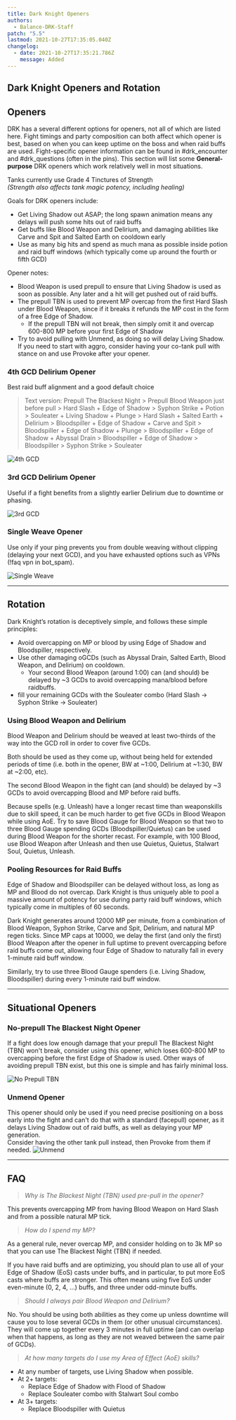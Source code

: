 ```yaml
---
title: Dark Knight Openers
authors:
  - Balance-DRK-Staff
patch: "5.5"
lastmod: 2021-10-27T17:35:05.040Z
changelog:
  - date: 2021-10-27T17:35:21.786Z
    message: Added
---
```

## Dark Knight Openers and Rotation

## Openers
DRK has a several different options for openers, not all of which are listed here.
Fight timings and party composition can both affect which opener is best, based on when you can keep uptime on the boss and when raid buffs are used.
Fight-specific opener information can be found in #drk_encounter and #drk_questions (often in the pins).
This section will list some **General-purpose** DRK openers which work relatively well in most situations.
 
Tanks currently use Grade 4 Tinctures of Strength
<br>*(Strength also affects tank magic potency, including healing)*



Goals for DRK openers include:

- Get Living Shadow out ASAP; the long spawn animation means any delays will push some hits out of raid buffs
- Get buffs like Blood Weapon and Delirium, and damaging abilities like Carve and Spit and Salted Earth on cooldown early
- Use as many big hits and spend as much mana as possible inside potion and raid buff windows (which typically come up around the fourth or fifth GCD)

Opener notes:

- Blood Weapon is used prepull to ensure that Living Shadow is used as soon as possible. Any later and a hit will get pushed out of raid buffs.
- The prepull TBN is used to prevent MP overcap from the first Hard Slash under Blood Weapon, since if it breaks it refunds the MP cost in the form of a free Edge of Shadow.
  - If the prepull TBN will not break, then simply omit it and overcap 600-800 MP before your first Edge of Shadow
- Try to avoid pulling with Unmend, as doing so will delay Living Shadow. If you need to start with aggro, consider having your co-tank pull with stance on and use Provoke after your opener.

### 4th GCD Delirium Opener
Best raid buff alignment and a good default choice
> Text version: Prepull The Blackest Night > Prepull Blood Weapon just before pull > Hard Slash + Edge of Shadow > Syphon Strike + Potion > Souleater + Living Shadow + Plunge > Hard Slash + Salted Earth + Delirium > Bloodspiller + Edge of Shadow + Carve and Spit > Bloodspiller + Edge of Shadow + Plunge > Bloodspiller + Edge of Shadow + Abyssal Drain > Bloodspiller + Edge of Shadow > Bloodspiller > Syphon Strike > Souleater

![4th GCD](https://cdn.discordapp.com/attachments/872701089873530890/872701612257333278/drk4thgcd.png)




### 3rd GCD Delirium Opener
Useful if a fight benefits from a slightly earlier Delirium due to downtime or phasing.


![3rd GCD](https://cdn.discordapp.com/attachments/872701089873530890/872701687889002536/drk3rdgcdversion3.png)

### Single Weave Opener
 

Use only if your ping prevents you from double weaving without clipping (delaying your next GCD), and you have exhausted options such as VPNs (!faq vpn in bot_spam).

![Single Weave](https://cdn.discordapp.com/attachments/872701089873530890/872701819292373052/drksingleweave.png)

--- 


## Rotation
 
Dark Knight’s rotation is deceptively simple, and follows these simple principles:
- Avoid overcapping on MP or blood by using Edge of Shadow and Bloodspiller, respectively.
- Use other damaging oGCDs (such as Abyssal Drain, Salted Earth, Blood Weapon, and Delirium) on cooldown.
    - Your second Blood Weapon (around 1:00) can (and should) be delayed by ~3 GCDs to avoid overcapping mana/blood before raidbuffs.
- fill your remaining GCDs with the Souleater combo (Hard Slash -> Syphon Strike -> Souleater)

### Using Blood Weapon and Delirium

Blood Weapon and Delirium should be weaved at least two-thirds of the way into the GCD roll in order to cover five GCDs.

Both should be used as they come up, without being held for extended periods of time (i.e. both in the opener, BW at \~1:00, Delirium at \~1:30, BW at ~2:00, etc).

The second Blood Weapon in the fight can (and should) be delayed by ~3 GCDs to avoid overcapping Blood and MP before raid buffs.

Because spells (e.g. Unleash) have a longer recast time than weaponskills due to skill speed, it can be much harder to get five GCDs in Blood Weapon while using AoE. Try to save Blood Gauge for Blood Weapon so that two to three Blood Gauge spending GCDs (Bloodspiller/Quietus) can be used during Blood Weapon for the shorter recast. For example, with 100 Blood, use Blood Weapon after Unleash and then use Quietus, Quietus, Stalwart Soul, Quietus, Unleash.

### Pooling Resources for Raid Buffs

Edge of Shadow and Bloodspiller can be delayed without loss, as long as MP and Blood do not overcap. Dark Knight is thus uniquely able to pool a massive amount of potency for use during party raid buff windows, which typically come in multiples of 60 seconds.

Dark Knight generates around 12000 MP per minute, from a combination of Blood Weapon, Syphon Strike, Carve and Spit, Delirium, and natural MP regen ticks. Since MP caps at 10000, we delay the first (and only the first) Blood Weapon after the opener in full uptime to prevent overcapping before raid buffs come out, allowing four Edge of Shadow to naturally fall in every 1-minute raid buff window.

Similarly, try to use three Blood Gauge spenders (i.e. Living Shadow, Bloodspiller) during every 1-minute raid buff window.

--- 

## Situational Openers

### No-prepull The Blackest Night Opener

If a fight does low enough damage that your prepull The Blackest Night (TBN) won't break, consider using this opener, which loses 600-800 MP to overcapping before the first Edge of Shadow is used. Other ways of avoiding prepull TBN exist, but this one is simple and has fairly minimal loss.


![No Prepull TBN](https://cdn.discordapp.com/attachments/583964695266983944/875122872488718426/no-prepull-5.x.png)

### Unmend Opener

This opener should only be used if you need precise positioning on a boss early into the fight and can't do that with a standard (facepull) opener, as it delays Living Shadow out of raid buffs, as well as delaying your MP generation.
<br>Consider having the other tank pull instead, then Provoke from them if needed.
![Unmend](https://cdn.discordapp.com/attachments/583964695266983944/875130705905078313/unmend-5.x.png)


--- 
 
## FAQ


> *Why is The Blackest Night (TBN) used pre-pull in the opener?*

This prevents overcapping MP from having Blood Weapon  on Hard Slash and from a possible natural MP tick.
 
> *How do I spend my MP?*

As a general rule, never overcap MP, and consider holding on to 3k MP so that you can use The Blackest Night (TBN) if needed.

If you have raid buffs and are optimizing, you should plan to use all of your Edge of Shadow (EoS) casts under buffs, and in particular, to put more EoS casts where buffs are stronger. This often means using five EoS under even-minute (0, 2, 4, ...) buffs, and three under odd-minute buffs.
 
> *Should I always pair Blood Weapon and Delirium?*

No. You should be using both abilities as they come up unless downtime will cause you to lose several GCDs in them (or other unusual circumstances).  They will come up together every 3 minutes in full uptime (and can overlap when that happens, as long as they are not weaved between the same pair of GCDs).
 
> *At how many targets do I use my Area of Effect (AoE) skills?*

- At any number of targets, use Living Shadow when possible.
- At 2+ targets:
  - Replace Edge of Shadow with Flood of Shadow
  - Replace Souleater combo with Stalwart Soul combo
- At 3+ targets:
  - Replace Bloodspiller with Quietus